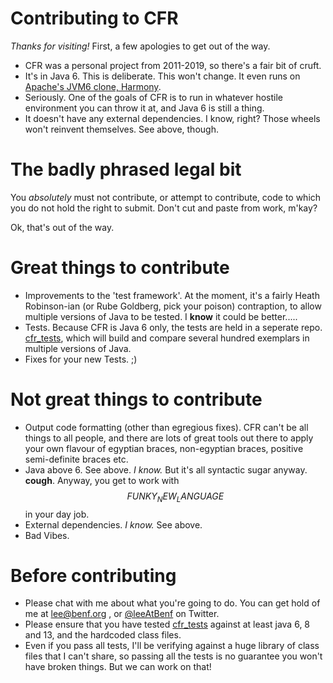 # Contributing to CFR

*Thanks for visiting!*
First, a few apologies to get out of the way.  

* CFR was a personal project from 2011-2019, so there's a fair bit of cruft. 
* It's in Java 6.  This is deliberate.  This won't change.   It even runs on <a href="https://harmony.apache.org/">Apache's JVM6 clone, Harmony</a>.  
* Seriously.   One of the goals of CFR is to run in whatever hostile environment you can throw it at, and Java 6 is still a thing.
* It doesn't have any external dependencies.  I know, right?  Those wheels won't reinvent themselves.   See above, though.

# The badly phrased legal bit

You *absolutely* must not contribute, or attempt to contribute, code to which you do not hold the right to submit.   Don't cut and paste from work, m'kay?

Ok, that's out of the way.

# Great things to contribute

* Improvements to the 'test framework'.  At the moment, it's a fairly Heath Robinson-ian (or Rube Goldberg, pick your poison) contraption, to allow multiple versions of Java to be tested.  I **know** it could be better.....
* Tests.  Because CFR is Java 6 only, the tests are held in a seperate repo. <a href="https://github.com/leibnitz27/cfr_tests">cfr_tests</a>, which will build and compare several hundred exemplars in multiple versions of Java.
* Fixes for your new Tests. ;)

# Not great things to contribute

* Output code formatting (other than egregious fixes).  CFR can't be all things to all people, and there are lots of great tools out there to apply your own flavour of egyptian braces, non-egyptian braces, positive semi-definite braces etc.
* Java above 6.  See above.  *I know.*  But it's all syntactic sugar anyway.  **cough**.  Anyway, you get to work with $$FUNKY_NEW_LANGUAGE$$ in your day job.
* External dependencies.  *I know.*  See above.  
* Bad Vibes.

# Before contributing

* Please chat with me about what you're going to do.   You can get hold of me at lee@benf.org , or <a href="https://twitter.com/leeatbenf">@leeAtBenf</a> on Twitter.
* Please ensure that you have tested <a href="https://github.com/leibnitz27/cfr_tests">cfr_tests</a> against at least java 6, 8 and 13, and the hardcoded class files.
* Even if you pass all tests, I'll be verifying against a huge library of class files that I can't share, so passing all the tests is no guarantee you won't have broken things.  But we can work on that!
